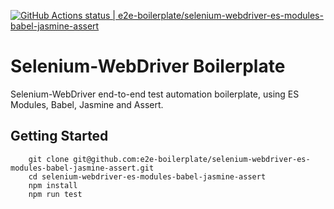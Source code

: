 [![GitHub Actions status | e2e-boilerplate/selenium-webdriver-es-modules-babel-jasmine-assert](https://github.com/e2e-boilerplate/selenium-webdriver-es-modules-babel-jasmine-assert/workflows/selenium-webdriver-es-modules-babel-jasmine-assert/badge.svg)](https://github.com/e2e-boilerplate/selenium-webdriver-es-modules-babel-jasmine-assert/actions?workflow=selenium-webdriver-es-modules-babel-jasmine-assert)
    
# Selenium-WebDriver Boilerplate
    
Selenium-WebDriver end-to-end test automation boilerplate, using ES Modules, Babel, Jasmine and Assert.
    
## Getting Started
    	git clone git@github.com:e2e-boilerplate/selenium-webdriver-es-modules-babel-jasmine-assert.git
    	cd selenium-webdriver-es-modules-babel-jasmine-assert
    	npm install
    	npm run test